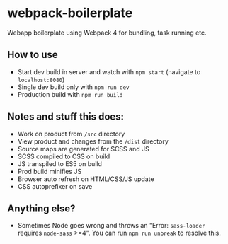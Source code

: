 # webpack-boilerplate
Webapp boilerplate using Webpack 4 for bundling, task running etc.

## How to use
* Start dev build in server and watch with `npm start` (navigate to `localhost:8080`)
* Single dev build only with `npm run dev`
* Production build with `npm run build`

## Notes and stuff this does:
* Work on product from `/src` directory
* View product and changes from the `/dist` directory
* Source maps are generated for SCSS and JS
* SCSS compiled to CSS on build
* JS transpiled to ES5 on build
* Prod build minifies JS
* Browser auto refresh on HTML/CSS/JS update
* CSS autoprefixer on save

## Anything else?
* Sometimes Node goes wrong and throws an "Error: `sass-loader` requires `node-sass` >=4".  You can run `npm run unbreak` to resolve this.